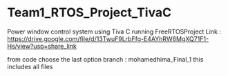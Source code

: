 # Team1_RTOS_Project_TivaC
Power window control system using Tiva C running FreeRTOSProject Link : https://drive.google.com/file/d/13TwuF9LrbFfg-E4AYhRW6MgXQ71F1-Hs/view?usp=share_link

from code choose the last option branch : mohamedhima_Final_1 this includes all files

